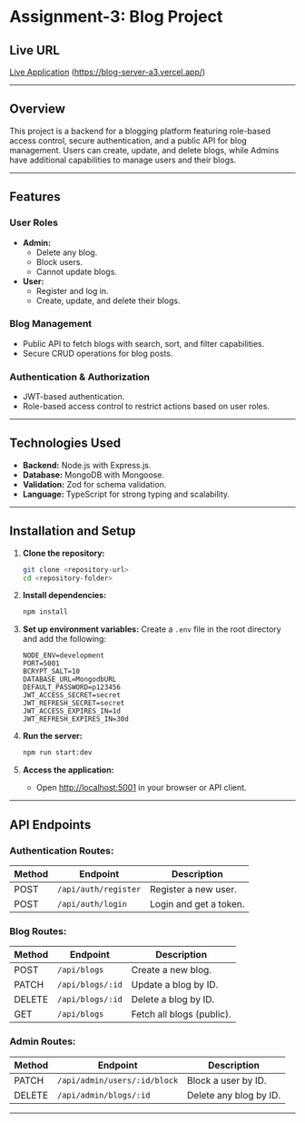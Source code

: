 # Assignment-3: Blog Project

## Live URL

[Live Application](#) (https://blog-server-a3.vercel.app/)

---

## Overview

This project is a backend for a blogging platform featuring role-based access control, secure authentication, and a public API for blog management. Users can create, update, and delete blogs, while Admins have additional capabilities to manage users and their blogs.

---

## Features

### User Roles

- **Admin:**
  - Delete any blog.
  - Block users.
  - Cannot update blogs.
- **User:**
  - Register and log in.
  - Create, update, and delete their blogs.

### Blog Management

- Public API to fetch blogs with search, sort, and filter capabilities.
- Secure CRUD operations for blog posts.

### Authentication & Authorization

- JWT-based authentication.
- Role-based access control to restrict actions based on user roles.

---

## Technologies Used

- **Backend:** Node.js with Express.js.
- **Database:** MongoDB with Mongoose.
- **Validation:** Zod for schema validation.
- **Language:** TypeScript for strong typing and scalability.

---

## Installation and Setup

1. **Clone the repository:**

   ```bash
   git clone <repository-url>
   cd <repository-folder>
   ```

2. **Install dependencies:**

   ```bash
   npm install
   ```

3. **Set up environment variables:**
   Create a `.env` file in the root directory and add the following:

   ```env
   NODE_ENV=development
   PORT=5001
   BCRYPT_SALT=10
   DATABASE_URL=MongodbURL
   DEFAULT_PASSWORD=p123456
   JWT_ACCESS_SECRET=secret
   JWT_REFRESH_SECRET=secret
   JWT_ACCESS_EXPIRES_IN=1d
   JWT_REFRESH_EXPIRES_IN=30d
   ```

4. **Run the server:**

   ```bash
   npm run start:dev
   ```

5. **Access the application:**
   - Open [http://localhost:5001](http://localhost:5001) in your browser or API client.

---

## API Endpoints

### **Authentication Routes:**

| Method | Endpoint             | Description            |
| ------ | -------------------- | ---------------------- |
| POST   | `/api/auth/register` | Register a new user.   |
| POST   | `/api/auth/login`    | Login and get a token. |

### **Blog Routes:**

| Method | Endpoint         | Description               |
| ------ | ---------------- | ------------------------- |
| POST   | `/api/blogs`     | Create a new blog.        |
| PATCH  | `/api/blogs/:id` | Update a blog by ID.      |
| DELETE | `/api/blogs/:id` | Delete a blog by ID.      |
| GET    | `/api/blogs`     | Fetch all blogs (public). |

### **Admin Routes:**

| Method | Endpoint                     | Description            |
| ------ | ---------------------------- | ---------------------- |
| PATCH  | `/api/admin/users/:id/block` | Block a user by ID.    |
| DELETE | `/api/admin/blogs/:id`       | Delete any blog by ID. |

---
